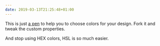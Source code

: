 ```yaml
---
date: 2019-03-13T21:25:48+01:00
---
```

This is just [a pen](https://codepen.io/alienlebarge/pen/NJwEZZ) to help you to choose colors for your design. Fork it and tweak the custom properties.

And stop using HEX colors, HSL is so much easier.